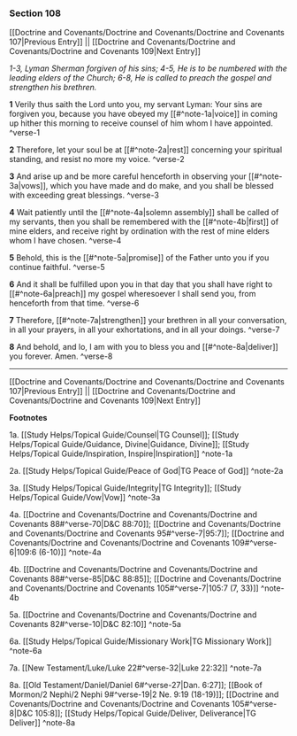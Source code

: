 ### Section 108

[[Doctrine and Covenants/Doctrine and Covenants/Doctrine and Covenants 107|Previous Entry]]  ||  [[Doctrine and Covenants/Doctrine and Covenants/Doctrine and Covenants 109|Next Entry]]

*1-3, Lyman Sherman forgiven of his sins; 4-5, He is to be numbered with the leading elders of the Church; 6-8, He is called to preach the gospel and strengthen his brethren.*

**1**  Verily thus saith the Lord unto you, my servant Lyman: Your sins are forgiven you, because you have obeyed my [[#^note-1a|voice]] in coming up hither this morning to receive counsel of him whom I have appointed. ^verse-1

**2**  Therefore, let your soul be at [[#^note-2a|rest]] concerning your spiritual standing, and resist no more my voice. ^verse-2

**3**  And arise up and be more careful henceforth in observing your [[#^note-3a|vows]], which you have made and do make, and you shall be blessed with exceeding great blessings. ^verse-3

**4**  Wait patiently until the [[#^note-4a|solemn assembly]] shall be called of my servants, then you shall be remembered with the [[#^note-4b|first]] of mine elders, and receive right by ordination with the rest of mine elders whom I have chosen. ^verse-4

**5**  Behold, this is the [[#^note-5a|promise]] of the Father unto you if you continue faithful. ^verse-5

**6**  And it shall be fulfilled upon you in that day that you shall have right to [[#^note-6a|preach]] my gospel wheresoever I shall send you, from henceforth from that time. ^verse-6

**7**  Therefore, [[#^note-7a|strengthen]] your brethren in all your conversation, in all your prayers, in all your exhortations, and in all your doings. ^verse-7

**8**  And behold, and lo, I am with you to bless you and [[#^note-8a|deliver]] you forever. Amen. ^verse-8


---
[[Doctrine and Covenants/Doctrine and Covenants/Doctrine and Covenants 107|Previous Entry]]  ||  [[Doctrine and Covenants/Doctrine and Covenants/Doctrine and Covenants 109|Next Entry]]


**Footnotes**


1a. [[Study Helps/Topical Guide/Counsel|TG Counsel]]; [[Study Helps/Topical Guide/Guidance, Divine|Guidance, Divine]]; [[Study Helps/Topical Guide/Inspiration, Inspire|Inspiration]] ^note-1a

2a. [[Study Helps/Topical Guide/Peace of God|TG Peace of God]] ^note-2a

3a. [[Study Helps/Topical Guide/Integrity|TG Integrity]]; [[Study Helps/Topical Guide/Vow|Vow]] ^note-3a

4a. [[Doctrine and Covenants/Doctrine and Covenants/Doctrine and Covenants 88#^verse-70|D&C 88:70]]; [[Doctrine and Covenants/Doctrine and Covenants/Doctrine and Covenants 95#^verse-7|95:7]]; [[Doctrine and Covenants/Doctrine and Covenants/Doctrine and Covenants 109#^verse-6|109:6 (6-10)]] ^note-4a

4b. [[Doctrine and Covenants/Doctrine and Covenants/Doctrine and Covenants 88#^verse-85|D&C 88:85]]; [[Doctrine and Covenants/Doctrine and Covenants/Doctrine and Covenants 105#^verse-7|105:7 (7, 33)]] ^note-4b

5a. [[Doctrine and Covenants/Doctrine and Covenants/Doctrine and Covenants 82#^verse-10|D&C 82:10]] ^note-5a

6a. [[Study Helps/Topical Guide/Missionary Work|TG Missionary Work]] ^note-6a

7a. [[New Testament/Luke/Luke 22#^verse-32|Luke 22:32]] ^note-7a

8a. [[Old Testament/Daniel/Daniel 6#^verse-27|Dan. 6:27]]; [[Book of Mormon/2 Nephi/2 Nephi 9#^verse-19|2 Ne. 9:19 (18-19)]]; [[Doctrine and Covenants/Doctrine and Covenants/Doctrine and Covenants 105#^verse-8|D&C 105:8]]; [[Study Helps/Topical Guide/Deliver, Deliverance|TG Deliver]] ^note-8a